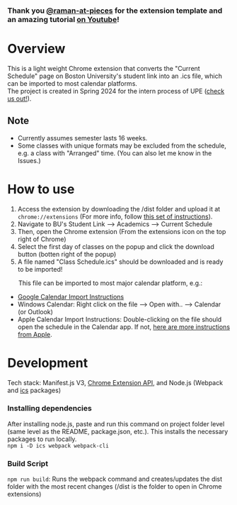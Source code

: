 ### Thank you [@raman-at-pieces](https://github.com/raman-at-pieces) for the extension template and an amazing tutorial [on Youtube](https://www.youtube.com/watch?v=0n809nd4Zu4)!

# Overview
This is a light weight Chrome extension that converts the "Current Schedule" page on Boston University's student link into an .ics file, which can be imported to most calendar platforms.  
The project is created in Spring 2024 for the intern process of UPE ([check us out!](http://upebu.byethost7.com)).

## Note
* Currently assumes semester lasts 16 weeks.
* Some classes with unique formats may be excluded from the schedule, e.g. a class with "Arranged" time. (You can also let me know in the Issues.)

# How to use
1. Access the extension by downloading the /dist folder and upload it at ```chrome://extensions``` (For more info, follow [this set of instructions](https://developer.chrome.com/docs/extensions/get-started/tutorial/hello-world#load-unpacked)).
2. Navigate to BU's Student Link --> Academics --> Current Schedule
3. Then, open the Chrome extension (From the extensions icon on the top right of Chrome)
4. Select the first day of classes on the popup and click the download button (botten right of the popup)
5. A file named "Class Schedule.ics" should be downloaded and is ready to be imported!

&ensp;&ensp;&ensp; This file can be imported to most major calendar platform, e.g.:
* [Google Calendar Import Instructions](https://www.youtube.com/watch?v=0n809nd4Zu4)
* Windows Calendar: Right click on the file --> Open with.. --> Calendar (or Outlook)
* Apple Calendar Import Instructions: Double-clicking on the file should open the schedule in the Calendar app. If not, [here are more instructions from Apple](https://support.apple.com/guide/calendar/import-or-export-calendars-icl1023/mac).

# Development
Tech stack: Manifest.js V3, [Chrome Extension API](https://developer.chrome.com/docs/extensions/reference/api), and Node.js (Webpack and [ics](https://www.npmjs.com/package/ics) packages)
### Installing dependencies
After installing node.js, paste and run this command on project folder level (same level as the README, package.json, etc.). This installs the necessary packages to run locally. \
```npm i -D ics webpack webpack-cli```
### Build Script
```npm run build```: Runs the webpack command and creates/updates the dist folder with the most recent changes (/dist is the folder to open in Chrome extensions)

